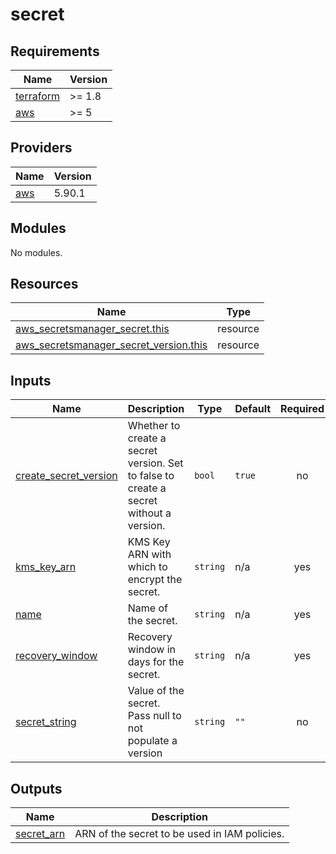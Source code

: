 # secret

<!-- BEGIN_TF_DOCS -->
## Requirements

| Name | Version |
|------|---------|
| <a name="requirement_terraform"></a> [terraform](#requirement\_terraform) | >= 1.8 |
| <a name="requirement_aws"></a> [aws](#requirement\_aws) | >= 5 |

## Providers

| Name | Version |
|------|---------|
| <a name="provider_aws"></a> [aws](#provider\_aws) | 5.90.1 |

## Modules

No modules.

## Resources

| Name | Type |
|------|------|
| [aws_secretsmanager_secret.this](https://registry.terraform.io/providers/hashicorp/aws/latest/docs/resources/secretsmanager_secret) | resource |
| [aws_secretsmanager_secret_version.this](https://registry.terraform.io/providers/hashicorp/aws/latest/docs/resources/secretsmanager_secret_version) | resource |

## Inputs

| Name | Description | Type | Default | Required |
|------|-------------|------|---------|:--------:|
| <a name="input_create_secret_version"></a> [create\_secret\_version](#input\_create\_secret\_version) | Whether to create a secret version. Set to false to create a secret without a version. | `bool` | `true` | no |
| <a name="input_kms_key_arn"></a> [kms\_key\_arn](#input\_kms\_key\_arn) | KMS Key ARN with which to encrypt the secret. | `string` | n/a | yes |
| <a name="input_name"></a> [name](#input\_name) | Name of the secret. | `string` | n/a | yes |
| <a name="input_recovery_window"></a> [recovery\_window](#input\_recovery\_window) | Recovery window in days for the secret. | `string` | n/a | yes |
| <a name="input_secret_string"></a> [secret\_string](#input\_secret\_string) | Value of the secret. Pass null to not populate a version | `string` | `""` | no |

## Outputs

| Name | Description |
|------|-------------|
| <a name="output_secret_arn"></a> [secret\_arn](#output\_secret\_arn) | ARN of the secret to be used in IAM policies. |
<!-- END_TF_DOCS -->
